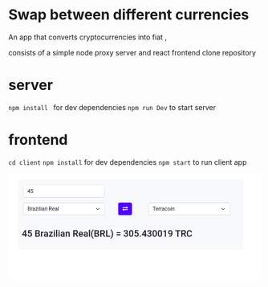# Swap between different currencies
An app that converts cryptocurrencies into fiat ,

consists of a simple node proxy server and react frontend
clone repository
# server
`npm install ` for dev dependencies
`npm run Dev` to start server

# frontend
 `cd client`
 `npm install` for dev dependencies
 `npm start` to run client app

 ![Results](files/2.png)

 
